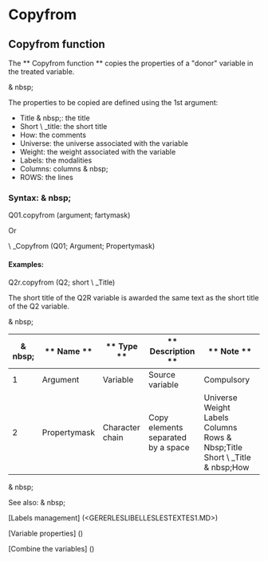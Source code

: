 # Copyfrom

## Copyfrom function

The ** Copyfrom function ** copies the properties of a "donor" variable in the treated variable.

& nbsp;

The properties to be copied are defined using the 1st argument:

* Title & nbsp;: the title
* Short \ _title: the short title
* How: the comments
* Universe: the universe associated with the variable
* Weight: the weight associated with the variable
* Labels: the modalities
* Columns: columns & nbsp;
* ROWS: the lines

### Syntax: & nbsp;

Q01.copyfrom (argument; fartymask)

Or

\ _Copyfrom (Q01; Argument; Propertymask)

#### Examples:

Q2r.copyfrom (Q2; short \ _Title)

The short title of the Q2R variable is awarded the same text as the short title of the Q2 variable.

& nbsp;

|& nbsp;|** Name ** |** Type ** |** Description ** |** Note ** |
|--- |--- |--- |--- |--- |
|&#49;|Argument |Variable |Source variable |Compulsory |
|&#50;|Propertymask |Character chain |Copy elements separated by a space |Universe Weight Labels Columns Rows & Nbsp;Title Short \ _Title & nbsp;How |


& nbsp;

See also: & nbsp;

[Labels management] (<GERERLESLIBELLESLESTEXTES1.MD>)

[Variable properties] (<modify the Proprities ofVariable.md>)

[Combine the variables] (<combine thevariables1.md>)
